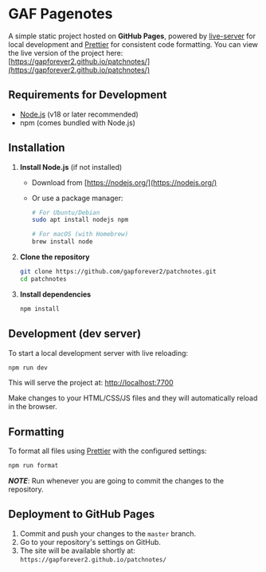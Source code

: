 # GAF Pagenotes

A simple static project hosted on **GitHub Pages**, powered by [live-server](https://www.npmjs.com/package/live-server) for local development and [Prettier](https://prettier.io/) for consistent code formatting. You can view the live version of the project here: [https://gapforever2.github.io/patchnotes/](https://gapforever2.github.io/patchnotes/)

## Requirements for Development

- [Node.js](https://nodejs.org/en/) (v18 or later recommended)
- npm (comes bundled with Node.js)

## Installation

1. **Install Node.js** (if not installed)

   - Download from [https://nodejs.org/](https://nodejs.org/)
   - Or use a package manager:

     ```bash
     # For Ubuntu/Debian
     sudo apt install nodejs npm

     # For macOS (with Homebrew)
     brew install node
     ```

2. **Clone the repository**

   ```bash
   git clone https://github.com/gapforever2/patchnotes.git
   cd patchnotes
   ```

3. **Install dependencies**
   ```bash
   npm install
   ```

## Development (dev server)

To start a local development server with live reloading:

```bash
npm run dev
```

This will serve the project at: [http://localhost:7700](http://localhost:7700)

Make changes to your HTML/CSS/JS files and they will automatically reload in the browser.

## Formatting

To format all files using [Prettier](https://prettier.io/) with the configured settings:

```bash
npm run format
```

**_NOTE_**: Run whenever you are going to commit the changes to the repository.

## Deployment to GitHub Pages

1. Commit and push your changes to the `master` branch.
2. Go to your repository's settings on GitHub.
3. The site will be available shortly at: `https://gapforever2.github.io/patchnotes/`
